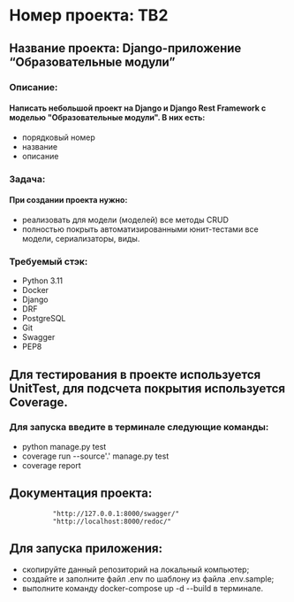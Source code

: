 # Номер проекта: TB2
## Название проекта: Django-приложение “Образовательные модули”
### Описание:<br> 
#### Написать небольшой проект на Django и Django Rest Framework с моделью "Образовательные модули". В них есть: 
- порядковый номер
- название
- описание

### Задача:<br>
#### При создании проекта нужно: 
- реализовать для модели (моделей) все методы CRUD
- полностью покрыть автоматизированными юнит-тестами все модели, сериализаторы, виды.

### Требуемый стэк: 
- Python 3.11
- Docker
- Django
- DRF
- PostgreSQL
- Git
- Swagger
- PEP8

## Для тестирования в проекте используется UnitTest, для подсчета покрытия используется Coverage.

### Для запуска введите в терминале следующие команды: 
- python manage.py test
- coverage run --source'.' manage.py test
- coverage report

## Документация проекта:

               "http://127.0.0.1:8000/swagger/"
               "http://localhost:8000/redoc/"

## Для запуска приложения:
* скопируйте данный репозиторий на локальный компьютер;
* создайте и заполните файл .env по шаблону из файла .env.sample;
* выполните команду  docker-compose up -d --build  в терминале.